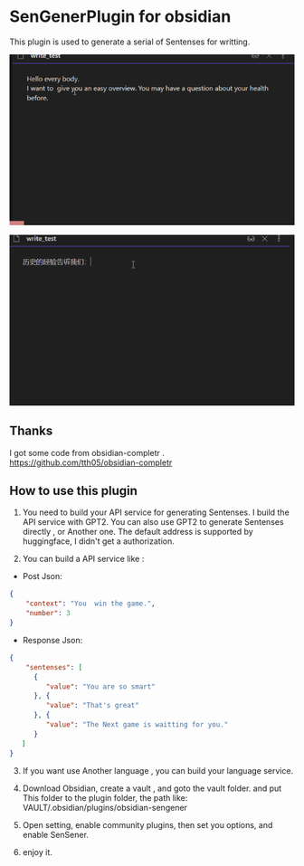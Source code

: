 # SenGenerPlugin for obsidian
This plugin is used to generate a serial of Sentenses for writting.

![](./obsidian-sengener/demo.gif)

![](./obsidian-sengener/demo_cn.gif)

## Thanks
I got some code from obsidian-completr .  
https://github.com/tth05/obsidian-completr

## How to use this plugin

1. You need to build your API service for generating Sentenses.
I build the API service with GPT2. You can also use GPT2 to generate Sentenses directly , or Another one.
The default address is supported by huggingface, I didn't get a authorization. 

2. You can build a API service like : 
- Post Json: 

```Json
{
	"context": "You  win the game.",
	"number": 3
}
```

- Response Json: 
```Json
{
 	"sentenses": [
      {
         "value": "You are so smart"
      }, {
         "value": "That's great"
      }, {
         "value": "The Next game is waitting for you."
      }
   ]
}
```

3. If you want use Another language , you can build your language service.

4. Download Obsidian, create a vault , and goto the vault folder. and put This folder to the plugin folder,
   the path like:   VAULT/.obsidian/plugins/obsidian-sengener

5. Open setting, enable community plugins, then set you options, and enable SenSener. 

6. enjoy it.

